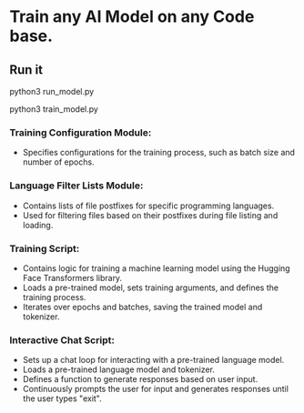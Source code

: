 # Train any AI Model on any Code base.

## Run it

python3 run_model.py

python3 train_model.py

### Training Configuration Module:
   - Specifies configurations for the training process, such as batch size and number of epochs.

### Language Filter Lists Module:
- Contains lists of file postfixes for specific programming languages.
- Used for filtering files based on their postfixes during file listing and loading.

### Training Script:
   - Contains logic for training a machine learning model using the Hugging Face Transformers library.
   - Loads a pre-trained model, sets training arguments, and defines the training process.
   - Iterates over epochs and batches, saving the trained model and tokenizer.

### Interactive Chat Script:
   - Sets up a chat loop for interacting with a pre-trained language model.
   - Loads a pre-trained language model and tokenizer.
   - Defines a function to generate responses based on user input.
   - Continuously prompts the user for input and generates responses until the user types "exit".


